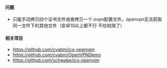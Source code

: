 


#### 问题
- 只能手动拷贝四个证书文件或者拷贝一个.ovpn配置文件。openvpn无法获取同一文件下的其他文件（安卓10以上都不行 不给权限了）



#### 相关项目
- https://github.com/cvabm/ics-openvpn
- https://github.com/cvabm/OpenVPNDemo
- https://github.com/schwabe/ics-openvpn